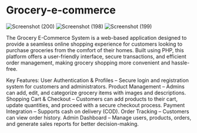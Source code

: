 # Grocery-e-commerce

![Screenshot (200)](https://github.com/user-attachments/assets/75c1f5a9-d8d5-454a-a705-b932edff2795)
![Screenshot (198)](https://github.com/user-attachments/assets/252b7235-657b-4198-85e9-212ecf6938e7)
![Screenshot (199)](https://github.com/user-attachments/assets/2d5e06d7-6b0f-4478-ad1e-e7d5aba55af9)

The Grocery E-Commerce System is a web-based application designed to provide a seamless online shopping experience for customers looking to purchase groceries from the comfort of their homes. Built using PHP, this platform offers a user-friendly interface, secure transactions, and efficient order management, making grocery shopping more convenient and hassle-free.

Key Features:
User Authentication & Profiles – Secure login and registration system for customers and administrators.
Product Management – Admins can add, edit, and categorize grocery items with images and descriptions.
Shopping Cart & Checkout – Customers can add products to their cart, update quantities, and proceed with a secure checkout process.
Payment Integration – Supports cash on delivery (COD).
Order Tracking – Customers can view order history.
Admin Dashboard – Manage users, products, orders, and generate sales reports for better decision-making.



